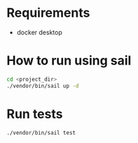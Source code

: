 # Requirements
- docker desktop
# How to run using sail
```bash
cd <project_dir>
./vendor/bin/sail up -d
```

# Run tests

```bash
./vendor/bin/sail test
```
